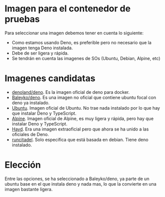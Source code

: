 # Imagen para el contenedor de pruebas
Para seleccionar una imagen debemos tener en cuenta lo siguiente:

* Como estamos usando Deno, es preferible pero no necesario que la imagen tenga Deno instalada.
* Debe de ser ligera y rápida.
* Se tendrán en cuenta las imagenes de SOs (Ubuntu, Debian, Alpine, etc)

# Imagenes candidatas

* [denoland/deno](https://hub.docker.com/r/denoland/deno). Es la imagen oficial de deno para docker. 
* [Baleyko/deno](https://hub.docker.com/r/baleyko/deno). Es una imagen no oficial que contiene ubuntu focal con deno ya instalado. 
* [Ubuntu](https://hub.docker.com/_/ubuntu). Imagen oficial de Ubuntu. No trae nada instalado por lo que hay que instalar Deno y TypeScript.
* [Alpine](https://hub.docker.com/_/alpine). Imagen oficial de Alpine, es muy ligera y rápida, pero hay que instalar Deno y TypeScript. 
* [Hayd](https://hub.docker.com/r/hayd/deno). Era una imagen extraoficial pero que ahora se ha unido a las oficiales de Deno. 
* [runcitadel](https://hub.docker.com/r/runcitadel/deno). Solo especifica que está basada en debian. Tiene deno instalado. 
# Elección
Entre las opciones, se ha seleccionado a Baleyko/deno, ya parte de un ubuntu base en el que instala deno y nada mas, lo que la convierte en una imagen bastante ligera.